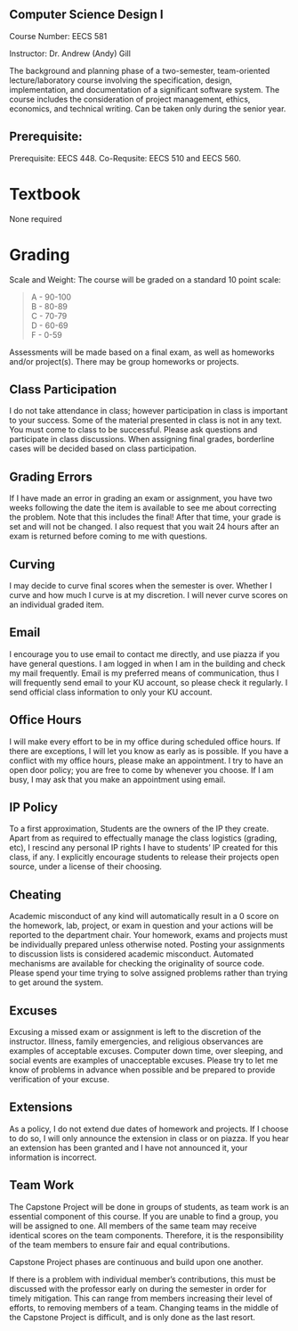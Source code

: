 ## Computer Science Design I

Course Number: EECS 581

Instructor: Dr. Andrew (Andy) Gill

The background and planning phase of a two-semester, team-oriented
lecture/laboratory course involving the specification, design,
implementation, and documentation of a significant software
system. The course includes the consideration of project management,
ethics, economics, and technical writing. Can be taken only during the
senior year.

## Prerequisite: 

Prerequisite: EECS 448. Co-Requsite: EECS 510 and EECS 560. 

# Textbook

None required

# Grading

Scale and Weight: The course will be graded on a standard 10 point scale:

> A - 90-100  
> B - 80-89  
> C - 70-79  
> D - 60-69  
> F - 0-59  

Assessments will be made based on a final exam, as well as homeworks and/or project(s).
There may be group homeworks or projects.

## Class Participation

I do not take attendance in class; however participation in class is important to your success. Some
of the material presented in class is not in any text. You must come to class to be successful.
Please ask questions and participate in class discussions. When assigning final grades, borderline
cases will be decided based on class participation.

## Grading Errors

If I have made an error in grading an exam or assignment, you have two weeks following the date the
item is available to see me about correcting the problem. Note that this includes the final! After
that time, your grade is set and will not be changed. I also request that you wait 24 hours after an
exam is returned before coming to me with questions. 

## Curving

I may decide to curve final scores when the semester is over. Whether
I curve and how much I curve is at my discretion. I will never curve
scores on an individual graded item.

## Email

I encourage you to use email to contact me directly, and use piazza if
you have general questions.  I am logged in when I am in the building
and check my mail frequently. Email is my preferred means of
communication, thus I will frequently send email to your KU account,
so please check it regularly. I send official class information to
only your KU account.

## Office Hours

I will make every effort to be in my office during scheduled office hours. If there are exceptions,
I will let you know as early as is possible. If you have a conflict with my office hours, please
make an appointment. I try to have an open door policy; you are free to come by whenever you choose.
If I am busy, I may ask that you make an appointment using email.

## IP Policy

To a first approximation, Students are the owners of the IP they create.
Apart from as required to effectually manage the class logistics (grading, etc), I
rescind any personal IP rights I have to students’ IP created for this class, if any.
I explicitly encourage students to release their projects open source, under a license
of their choosing.

## Cheating

Academic misconduct of any kind will automatically result in a 0 score on the homework, lab,
project, or exam in question and your actions will be reported to the department chair. Your
homework, exams and projects must be individually prepared unless otherwise noted. Posting your
assignments to discussion lists is considered academic misconduct. Automated mechanisms are
available for checking the originality of source code. Please spend your time trying to solve
assigned problems rather than trying to get around the system.


## Excuses

Excusing a missed exam or assignment is left to the discretion of the instructor. Illness, family
emergencies, and religious observances are examples of acceptable excuses. Computer down time, over
sleeping, and social events are examples of unacceptable excuses. Please try to let me know of
problems in advance when possible and be prepared to provide verification of your excuse.

## Extensions

As a policy, I do not extend due dates of homework and projects. If I
choose to do so, I will only announce the extension in class or on
piazza. If you hear an extension has been granted and I have not
announced it, your information is incorrect.

## Team Work

The Capstone Project will be done in groups of students, as team work
is an essential component of this course. If you are unable to find a
group, you will be assigned to one. All members of the same team may
receive identical scores on the team components. Therefore, it is the
responsibility of the team members to ensure fair and equal
contributions.

Capstone Project phases are continuous and build upon one another. 

If there is a problem with individual member’s contributions, this
must be discussed with the professor early on during the semester in
order for timely mitigation. This can range from members increasing
their level of efforts, to removing members of a team. Changing teams
in the middle of the Capstone Project is difficult, and is only done
as the last resort.


